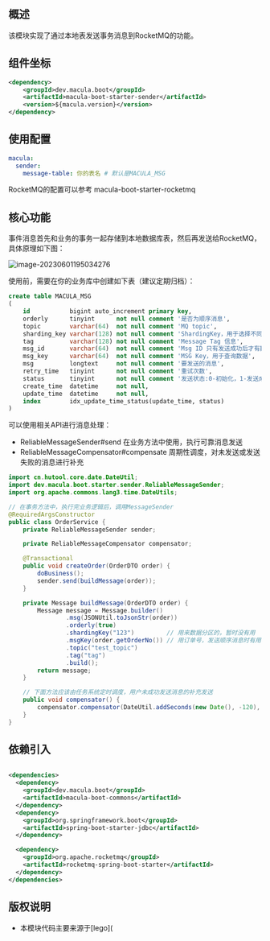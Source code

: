 ## 概述

该模块实现了通过本地表发送事务消息到RocketMQ的功能。

## 组件坐标

```xml
<dependency>
    <groupId>dev.macula.boot</groupId>
    <artifactId>macula-boot-starter-sender</artifactId>
    <version>${macula.version}</version>
</dependency>
```

## 使用配置

```yaml
macula:
  sender:
    message-table: 你的表名 # 默认是MACULA_MSG
```

RocketMQ的配置可以参考 macula-boot-starter-rocketmq

## 核心功能

​ 事件消息首先和业务的事务一起存储到本地数据库表，然后再发送给RocketMQ，具体原理如下图：

![image-20230601195034276](../images/image-20230601195034276.png)

使用前，需要在你的业务库中创建如下表（建议定期归档）：

```sql
create table MACULA_MSG
(
    id           bigint auto_increment primary key,
    orderly      tinyint      not null comment '是否为顺序消息',
    topic        varchar(64)  not null comment 'MQ topic',
    sharding_key varchar(128) not null comment 'ShardingKey，用于选择不同的 partition',
    tag          varchar(128) not null comment 'Message Tag 信息',
    msg_id       varchar(64)  not null comment 'Msg ID 只有发送成功后才有数据',
    msg_key      varchar(64)  not null comment 'MSG Key，用于查询数据',
    msg          longtext     not null comment '要发送的消息',
    retry_time   tinyint      not null comment '重试次数',
    status       tinyint      not null comment '发送状态:0-初始化，1-发送成功，2-发送失败',
    create_time  datetime     not null,
    update_time  datetime     not null,
    index        idx_update_time_status(update_time, status)
)
```

可以使用相关API进行消息处理：

- ReliableMessageSender#send 在业务方法中使用，执行可靠消息发送
- ReliableMessageCompensator#compensate 周期性调度，对未发送或发送失败的消息进行补充

```java
import cn.hutool.core.date.DateUtil;
import dev.macula.boot.starter.sender.ReliableMessageSender;
import org.apache.commons.lang3.time.DateUtils;

// 在事务方法中，执行完业务逻辑后，调用MessageSender
@RequiredArgsConstructor
public class OrderService {
    private ReliableMessageSender sender;

    private ReliableMessageCompensator compensator;

    @Transactional
    public void createOrder(OrderDTO order) {
        doBusiness();
        sender.send(buildMessage(order));
    }

    private Message buildMessage(OrderDTO order) {
        Message message = Message.builder()
                .msg(JSONUtil.toJsonStr(order))
                .orderly(true)
                .shardingKey("123")         // 用来数据分区的，暂时没有用
                .msgKey(order.getOrderNo()) // 用订单号，发送顺序消息时有用
                .topic("test_topic")
                .tag("tag")
                .build();
        return message;
    }

    // 下面方法应该由任务系统定时调度，用户未成功发送消息的补充发送
    public void compensator() {
        compensator.compensator(DateUtil.addSeconds(new Date(), -120), 100);
    }
}
```

## 依赖引入

```xml

<dependencies>
  <dependency>
    <groupId>dev.macula.boot</groupId>
    <artifactId>macula-boot-commons</artifactId>
  </dependency>
  <dependency>
    <groupId>org.springframework.boot</groupId>
    <artifactId>spring-boot-starter-jdbc</artifactId>
  </dependency>

  <dependency>
    <groupId>org.apache.rocketmq</groupId>
    <artifactId>rocketmq-spring-boot-starter</artifactId>
  </dependency>
</dependencies>
```

## 版权说明

- 本模块代码主要来源于[lego](